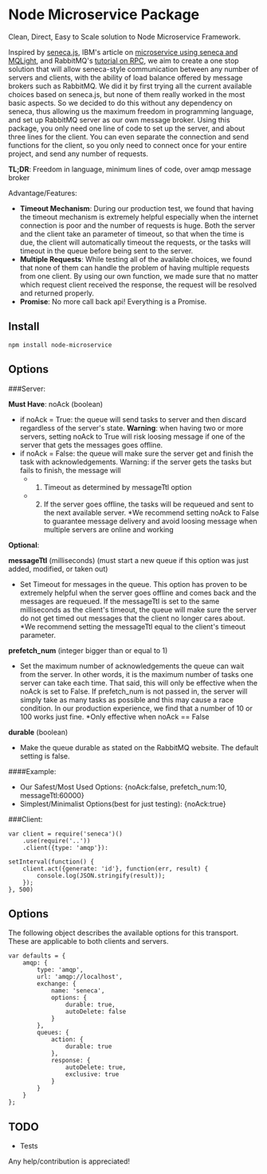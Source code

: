 Node Microservice Package
============================

Clean, Direct, Easy to Scale solution to Node Microservice Framework.

Inspired by [seneca.js][1], IBM's article on [microservice using seneca and MQLight][2], and RabbitMQ's [tutorial on RPC][3], 
we aim to create a one stop solution that will allow seneca-style communication between any number of servers and clients, with the
ability of load balance offered by message brokers such as RabbitMQ. We did it by first trying all the current available
choices based on seneca.js, but none of them really worked in the most basic aspects. So we decided to do this without
any dependency on seneca, thus allowing us the maximum freedom in programming language, and set up RabbitMQ server
as our own message broker. Using this package, you only need one line of code to set up the server, and about three lines for
the client. You can even separate the connection and send functions for the client, so you only need to connect once
for your entire project, and send any number of requests.




**TL;DR**: Freedom in language, minimum lines of code, over amqp message broker




Advantage/Features: 
- **Timeout Mechanism**: During our production test, we found that having the timeout mechanism is extremely helpful especially when the internet
    connection is poor and the number of requests is huge. Both the server and the client take an parameter of timeout,
    so that when the time is due, the client will automatically timeout the requests, or the tasks will timeout in the queue
    before being sent to the server.
- **Multiple Requests**: While testing all of the available choices, we found that none of them can handle the problem of having multiple
    requests from one client. By using our own function, we made sure that no matter which request client 
    received the response, the request will be resolved and returned properly.
- **Promise**: No more call back api! Everything is a Promise.




## Install

    npm install node-microservice

## Options

###Server:

**Must Have**: noAck (boolean)
- if noAck = True: the queue will send tasks to server and then discard regardless of the server's
state. **Warning**: when having two or more servers, setting noAck to True will risk loosing message if one of the server that gets the messages goes offline.
- if noAck = False: the queue will make sure the server get and finish the task with acknowledgements.
Warning: if the server gets the tasks but fails to finish, the message will
  - 1. Timeout as determined by messageTtl option
  - 2. If the server goes offline, the tasks will be requeued and sent to the
   next available server.
*We recommend setting noAck to False to guarantee message delivery and avoid loosing message when
multiple servers are online and working


**Optional**:

**messageTtl** (milliseconds) (must start a new queue if this option was just added, modified, or taken out)
- Set Timeout for messages in the queue. This option has proven to be extremely helpful when the
server goes offline and comes back and the messages are requeued. If the messageTtl is set to
the same milliseconds as the client's timeout, the queue will make sure the server do not get
timed out messages that the client no longer cares about.
*We recommend setting the messageTtl equal to the client's timeout parameter.


**prefetch_num** (integer bigger than or equal to 1)
- Set the maximum number of acknowledgements the queue can wait from the server. In other words, it
is the maximum number of tasks one server can take each time. That said, this will only be
effective when the noAck is set to False. If prefetch_num is not passed in, the server will
simply take as many tasks as possible and this may cause a race condition. In our production
experience, we find that a number of 10 or 100 works just fine.
*Only effective when noAck == False

**durable** (boolean)
- Make the queue durable as stated on the RabbitMQ website. The default setting is false.


####Example:
- Our Safest/Most Used Options:
  {noAck:false, prefetch_num:10, messageTtl:60000}
- Simplest/Minimalist Options(best for just testing): 
  {noAck:true}


###Client:

    var client = require('seneca')()
        .use(require('..'))
        .client({type: 'amqp'}):

    setInterval(function() {
        client.act({generate: 'id'}, function(err, result) {
            console.log(JSON.stringify(result));
        });
    }, 500)

## Options

The following object describes the available options for this transport.
These are applicable to both clients and servers.

    var defaults = {
        amqp: {
            type: 'amqp',
            url: 'amqp://localhost',
            exchange: {
                name: 'seneca',
                options: {
                    durable: true,
                    autoDelete: false
                }
            },
            queues: {
                action: {
                    durable: true
                },
                response: {
                    autoDelete: true,
                    exclusive: true
                }
            }
        }
    };

## TODO

- Tests

Any help/contribution is appreciated!


[1]: http://senecajs.org/
[2]: https://developer.ibm.com/messaging/2015/05/06/microservices-with-seneca-and-mq-light/
[3]: https://github.com/squaremo/amqp.node/tree/master/examples/tutorials